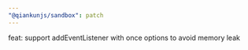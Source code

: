 ```yaml
---
"@qiankunjs/sandbox": patch
---
```


feat: support addEventListener with once options to avoid memory leak
